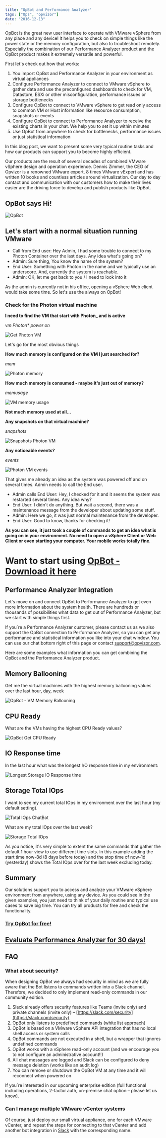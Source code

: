 ```yaml
---
title: "OpBot and Performance Analyzer"
tags: ["Ops", "opvizor"]
date: "2016-12-13"
---
```


OpBot is the great new user interface to operate with VMware vSphere from any place and any device! It helps you to check on simple things like the power state or the memory configuration, but also to troubleshoot remotely. Especially the combination of our Performance Analyzer product and the OpBot product makes it extremely versatile and powerful.

First let's check out how that works:

1. You import OpBot and Performance Analyzer in your environment as virtual appliances
2. Configure Performance Analyzer to connect to VMware vSphere to gather data and use the preconfigured dashboards to check for VM, Datastore, ESXi or other misconfiguration, performance issues or storage bottlenecks
3. Configure OpBot to connect to VMware vSphere to get read only access to common VM or Host information like resource consumption, snapshots or events
4. Configure OpBot to connect to Performance Analyzer to receive the existing charts in your chat. We help you to set it up within minutes
5. Use OpBot from anywhere to check for bottlenecks, performance issues or just statistical information

In this blog post, we want to present some very typical routine tasks and how our products can support you to become highly efficient. 

Our products are the result of several decades of combined VMware vSphere design and operation experience. Dennis Zimmer, the CEO of Opvizor is a renowned VMware expert, 8 times VMware vExpert and has written 10 books and countless articles around virtualization. Our day to day contact and communication with our customers how to make their lives easier are the driving force to develop and publish products like OpBot.

## OpBot says Hi!

![OpBot](/images/blog/opBot-150x143.png)

## Let's start with a normal situation running VMware

- Call from End user: Hey Admin, I had some trouble to connect to my Photon Container over the last days. Any idea what's going on?
- Admin: Sure thing, You know the name of the system?
- End User: Something with Photon in the name and we typically use an underscore. And, currently the system is reachable.
- Admin: OK, let me get back to you / I need to look into it

As the admin is currently not in his office, opening a vSphere Web client would take some time. So let's use the always on OpBot!

### Check for the Photon virtual machine

**I need to find the VM that start with Photon\_ and is active**

_vm Photon\* power on_

![Get Photon VM](/images/blog/photon.jpg)

Let's go for the most obvious things 

**How much memory is configured on the VM I just searched for?**

_mem_

![Photon memory](/images/blog/photonmem.jpg)

**How much memory is consumed - maybe it's just out of memory?**

_memusage_

![VM memory usage](/images/blog/Photon_memusage.jpg)

**Not much memory used at all...**

**Any snapshots on that virtual machine?**

_snapshots_

![Snapshots Photon VM](/images/blog/photon_snapshots.jpg)

**Any noticeable events?**

_events_

![Photon VM events](/images/blog/photon_events.jpg)

That gives me already an idea as the system was powered off and on several times. Admin needs to call the End user.

- Admin calls End User: Hey, I checked for it and it seems the system was restarted several times. Any idea why?
- End User: I didn't do anything. But wait a second, there was a maintenance message from the developer about updating some stuff.
- Admin: Here we go, it was just normal maintenance from the developer.
- End User: Good to know, thanks for checking it!

**As you can see, it just took a couple of commands to get an idea what is going on in your environment. No need to open a vSphere Client or Web Client or even starting your computer. Your mobile works totally fine.**

# Want to start using [OpBot - Download it here](http://try.opvizor.com/opbot)

## Performance Analyzer Integration

Let's move on and connect OpBot to Performance Analyzer to get even more information about the system health. There are hundreds or thousands of possibilities what data to get out of Performance Analyzer, but we start with simple things first.

If you´re a Performance Analyzer customer, please contact us as we also support the OpBot connection to Performance Analyzer, so you can get any performance and statistical information you like into your chat window. You can use our chat bottom right of this page or contact [support@opvizor.com](http://mailto:support@opvizor.com).

Here are some examples what information you can get combining the OpBot and the Performance Analyzer product.

## Memory Ballooning

Get me the virtual machines with the highest memory ballooning values over the last hour, day, week

![OpBot - VM Memory Ballooning](/images/blog/opbot_pa-1.png)

## CPU Ready

What are the VMs having the highest CPU Ready values?

![OpBot Get CPU Ready](/images/blog/pa_bot_cpuready.jpg)

## IO Response time

In the last hour what was the longest I/O response time in my environment:

![Longest Storage IO Response time](/images/blog/pa_bot_longio.jpg)

## Storage Total IOps

I want to see my current total IOps in my environment over the last hour (my default setting).

![Total IOps ChatBot](/images/blog/pa_bot_totaliops.jpg)

What are my total IOps over the last week? 

![Storage Total IOps](/images/blog/pa_bot_totaliops_7days.jpg)

As you notice, it's very simple to extent the same commands that gather the default 1 hour view to use different time slots. In this example adding the start time now-8d (8 days before today) and the stop time of now-1d (yesterday) shows the Total IOps over for the last week excluding today.

## Summary

Our solutions support you to access and analyze your VMware vSphere environment from anywhere, using any device. As you could see in the given examples, you just need to think of your daily routine and typical use cases to save big time. You can try all products for free and check the functionality.

### [Try OpBot for free!](http://try.opvizor.com/opbot/)

## [Evaluate Performance Analyzer for 30 days!](http://try.opvizor.com/perfanalyzer)

## FAQ

### What about security?

When designing OpBot we always had security in mind as we are fully aware that the Bot listens to commands written into a Slack channel. Therefore, we decided to only implement read-only commands in our community edition.

1. Slack already offers security features like Teams (invite only) and private channels (invite only) – [https://slack.com/security](https://slack.com/security)
2. OpBot only listens to predefined commands (white list approach)
3. OpBot is based on a VMware vSphere API integration that has no local shell access or system calls
4. OpBot commands are not executed in a shell, but a wrapper that ignores undefined commands
5. OpBot works with a vSphere read-only account (and we encourage you to not configure an administrative account!!)
6. All chat messages are logged and Slack can be configured to deny message deletion (works like an audit log)
7. You can remove or shutdown the OpBot VM at any time and it will reconnect when powered on

If you´re interested in our upcoming enterprise edition (full functional including operations, 2-factor auth, on-premise chat option – please let us know).

### Can I manage multiple VMware vCenter systems

Of course, just deploy our small virtual appliance, one for each VMware vCenter, and repeat the steps for connecting to that vCenter and add another bot integration in [Slack](https://my.slack.com/services/new/bot) with the corresponding name.
